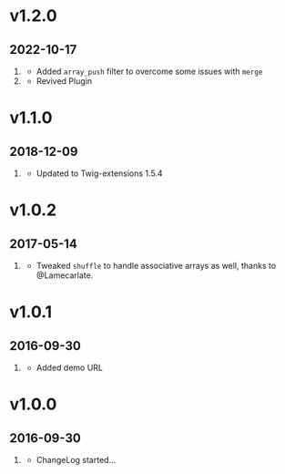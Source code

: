 # v1.2.0
##  2022-10-17
1. [](#new)
    * Added `array_push` filter to overcome some issues with `merge`
2. [](#improved)
   * Revived Plugin

# v1.1.0
##  2018-12-09

1. [](#new)
    * Updated to Twig-extensions 1.5.4

# v1.0.2
##  2017-05-14

1. [](#new)
    * Tweaked `shuffle` to handle associative arrays as well, thanks to @Lamecarlate.

# v1.0.1
##  2016-09-30

1. [](#new)
    * Added demo URL

# v1.0.0
##  2016-09-30

1. [](#new)
    * ChangeLog started...
